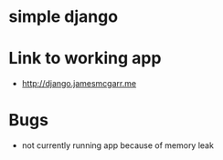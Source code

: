 # simple django

# Link to working app
- http://django.jamesmcgarr.me

# Bugs
- not currently running app because of memory leak
